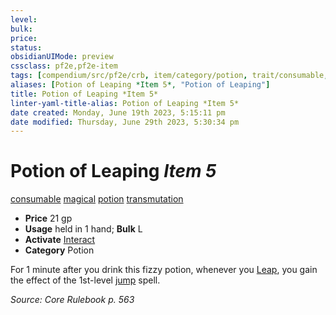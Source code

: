 ```yaml
---
level:
bulk:
price:
status:
obsidianUIMode: preview
cssclass: pf2e,pf2e-item
tags: [compendium/src/pf2e/crb, item/category/potion, trait/consumable, trait/magical, trait/potion, trait/transmutation]
aliases: [Potion of Leaping *Item 5*, "Potion of Leaping"]
title: Potion of Leaping *Item 5*
linter-yaml-title-alias: Potion of Leaping *Item 5*
date created: Monday, June 19th 2023, 5:15:11 pm
date modified: Thursday, June 29th 2023, 5:30:34 pm
---
```


# Potion of Leaping *Item 5*

[consumable](rules/traits/consumable.md) [magical](rules/traits/magical.md) [potion](rules/traits/potion.md) [transmutation](rules/traits/transmutation.md)  

- **Price** 21 gp
- **Usage** held in 1 hand; **Bulk** L
- **Activate** [Interact](rules/actions/interact.md)
- **Category** Potion

For 1 minute after you drink this fizzy potion, whenever you [Leap](rules/actions/leap.md), you gain the effect of the 1st-level [jump](compendium/spells/jump.md) spell.

*Source: Core Rulebook p. 563*
